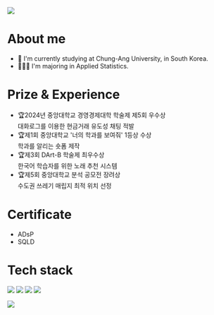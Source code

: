 ![](https://capsule-render.vercel.app/api?section=header&type=slice&text=Lee%20seungjae&color=random)
# About me
- 🏫 I'm currently studying at Chung-Ang University, in South Korea.
- 🧑🏻‍💻 I'm majoring in Applied Statistics.
# Prize & Experience
- 🏆2024년 중앙대학교 경영경제대학 학술제 제5회 우수상  
대화로그를 이용한 현금거래 유도성 채팅 적발
- 🏆제1회 중앙대학교 '너의 학과를 보여줘' 1등상 수상  
학과를 알리는 숏폼 제작
- 🏆제3회 DArt-B 학술제 최우수상  
한국어 학습자를 위한 노래 추천 시스템  
- 🏆제5회 중앙대학교 분석 공모전 장려상  
수도권 쓰레기 매립지 최적 위치 선정  
# Certificate
- ADsP
- SQLD
# Tech stack
<img src="https://img.shields.io/badge/Python-3766AB?style=flat-square&logo=Python&logoColor=white"/></a> 
<img src="https://img.shields.io/badge/R-276DC3?logo=R">
<img src="https://img.shields.io/badge/SPSS-CC6699?logo=SPSS">
<img src="https://img.shields.io/badge/MySQL-4479A1?logo=MySQL&logoColor=white">

<img src="https://img.shields.io/badge/Colab-FFDB00?logo=googlecolab">    



<!--
**seungjjae/seungjjae** is a ✨ _special_ ✨ repository because its `README.md` (this file) appears on your GitHub profile.

Here are some ideas to get you started:
About me
- 🏫 I'm currently studying at Chung-Ang University, in South Korea.
- 🧑🏻‍💻 I'm majoring in Applied Statistics.
- 👯 I’m looking to collaborate on ...
- 🤔 I’m looking for help with ...
- 💬 Ask me about ...
- 📫 How to reach me: ...
- 😄 Pronouns: ...
- ⚡ Fun fact: ...
-->
